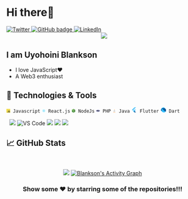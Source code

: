  
 
# Hi there👋

<div align="left">
  <a href="https://twitter.com/BlanksonUS">
    <img
      src="https://img.shields.io/twitter/follow/BlanksonUS?label=Twitter&logo=twitter&style=flat-square&color=1da1f2&logoColor=ffffff"
      alt="Twitter"
    />
  </a>
  <a href="https://github.com/Usblankson">
    <img
       src="https://img.shields.io/github/followers/usblankson?label=Followers&logo=GitHub&style=flat-square" 
       alt="GitHub badge"
    />
  </a>
 <a href="https://www.linkedin.com/in/uyohoini-blankson-a827b1117">
    <img
      src="https://img.shields.io/static/v1?logo=linkedin&style=flat-square&color=0072b1&label=LinkedIn&message=%E2%98%86"
      alt="LinkedIn"
    />
  </a>

  <a href="https://app.daily.dev/Usblankson" target="_blank">
    <img
      width="256"
      align="right"
      src="https://api.daily.dev/devcards/91c2e67a428a47a6bfef31f57c9a28a1.png?r=cxo"
    />
  </a>
</div>

<br />

## I am Uyohoini Blankson

- I love JavaScript❤️
- A Web3 enthusiast 

<!--
 My name is Uyohoini Blankson and I'm a software developer. <br>
- 👯 I look forward to collaborate on Projects... <br>
- 💬 Looking for a Mentor (Coach)... 
-
 
 


 <div align="left" margin-top="0px">
 <a href="https://app.daily.dev/Usblankson"><img src="https://api.daily.dev/devcards/91c2e67a428a47a6bfef31f57c9a28a1.png?r=cxo" margin-top="5px" width="400" height="" alt="Uyohoini Blankson's Dev Card"/></a>


<br/>
<br/>
<div>
<p>
  <a href="https://github.com/usblankson?tab=followers">
    <img src="https://img.shields.io/github/followers/richardingwe?label=Followers&logo=GitHub&style=for-the-badge" alt="GitHub badge" />
  </a>
  <a href="http://twitter.com/BlanksonUs">
    <img src="https://img.shields.io/twitter/follow/BlanksonUs?label=Twitter&logo=twitter&style=for-the-badge"alt="Twitter badge" />
  </a>
</p>
 
<!--   
[![Linkedin: uyohoiniblanksona827b1117](https://img.shields.io/badge/-uyohoiniblankson-blue?style=flat-square&logo=Linkedin&logoColor=white&link=linkedin.com/in/uyohoini-blankson-a827b1117)](https://www.linkedin.com/in/uyohoini-blankson-a827b1117)

 -->

    


## 🔧 Technologies & Tools
<p>
<code><img height="10" src="https://raw.githubusercontent.com/github/explore/80688e429a7d4ef2fca1e82350fe8e3517d3494d/topics/javascript/javascript.png"> Javascript</code>
<code><img height="10" src="https://raw.githubusercontent.com/github/explore/80688e429a7d4ef2fca1e82350fe8e3517d3494d/topics/react/react.png"> React.js</code>
<code><img height="10" src="https://raw.githubusercontent.com/github/explore/80688e429a7d4ef2fca1e82350fe8e3517d3494d/topics/nodejs/nodejs.png"> NodeJs</code>
<code><img height="10" src="https://raw.githubusercontent.com/github/explore/80688e429a7d4ef2fca1e82350fe8e3517d3494d/topics/php/php.png"> PHP</code>
<code><img height="10" src="https://raw.githubusercontent.com/github/explore/80688e429a7d4ef2fca1e82350fe8e3517d3494d/topics/java/java.png"> Java</code>
<code><img height="15" src="https://raw.githubusercontent.com/github/explore/80688e429a7d4ef2fca1e82350fe8e3517d3494d/topics/flutter/flutter.png"> Flutter</code> 
<code><img height="15" src="https://raw.githubusercontent.com/github/explore/80688e429a7d4ef2fca1e82350fe8e3517d3494d/topics/dart/dart.png"> Dart</code>
</p>

&nbsp;
![](https://img.shields.io/badge/Editor-IntelliJ_IDEA-informational?style=flat&logo=intellij-idea&logoColor=white&color=2bbc8a)
![VS Code](https://img.shields.io/badge/Editor-VSCode-2bbc8a.svg?logo=visual-studio-code)
![](https://img.shields.io/badge/Git-Bash-informational?style=flat&logo=gnu-bash&logoColor=white&color=2bbc8a)
![](https://img.shields.io/badge/Tools-Docker-informational?style=flat&logo=docker&logoColor=white&color=2bbc8a)
![](https://img.shields.io/badge/Tools-Kubernetes-informational?style=flat&logo=kubernetes&logoColor=white&color=2bbc8a)


## &#x1f4c8; GitHub Stats
<br> 
<p align="center">
  <img width="48%" src="https://github-readme-stats.vercel.app/api?username=usblankson&show_icons=true&theme=tokyonight" />
 <a href="https://github.com/usblankson/github-readme-activity-graph"><img alt="Blankson's Activity Graph" src="https://activity-graph.herokuapp.com/graph?username=Usblankson&bg_color=0D1117&color=5BCDEC&line=5BCDEC&point=FFFFFF&hide_border=true" /></a>
</p>
  


<div align="center">

### Show some ❤️ by starring some of the repositories!!!

</div>
</div>


